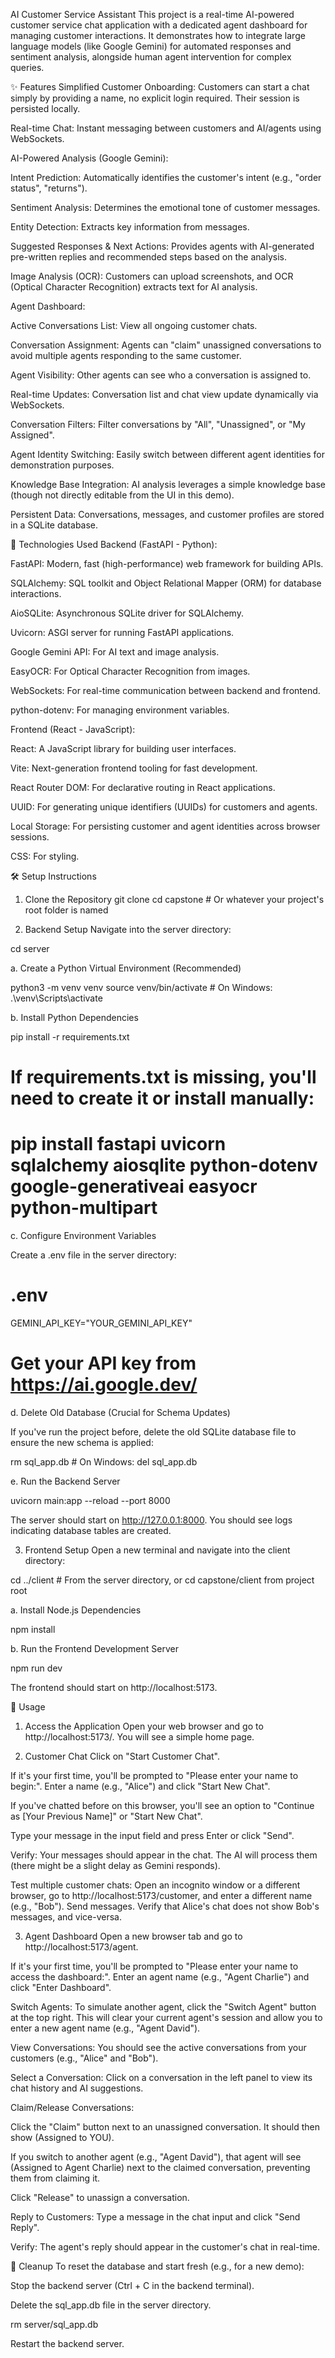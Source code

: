 AI Customer Service Assistant
This project is a real-time AI-powered customer service chat application with a dedicated agent dashboard for managing customer interactions. It demonstrates how to integrate large language models (like Google Gemini) for automated responses and sentiment analysis, alongside human agent intervention for complex queries.

✨ Features
Simplified Customer Onboarding: Customers can start a chat simply by providing a name, no explicit login required. Their session is persisted locally.

Real-time Chat: Instant messaging between customers and AI/agents using WebSockets.

AI-Powered Analysis (Google Gemini):

Intent Prediction: Automatically identifies the customer's intent (e.g., "order status", "returns").

Sentiment Analysis: Determines the emotional tone of customer messages.

Entity Detection: Extracts key information from messages.

Suggested Responses & Next Actions: Provides agents with AI-generated pre-written replies and recommended steps based on the analysis.

Image Analysis (OCR): Customers can upload screenshots, and OCR (Optical Character Recognition) extracts text for AI analysis.

Agent Dashboard:

Active Conversations List: View all ongoing customer chats.

Conversation Assignment: Agents can "claim" unassigned conversations to avoid multiple agents responding to the same customer.

Agent Visibility: Other agents can see who a conversation is assigned to.

Real-time Updates: Conversation list and chat view update dynamically via WebSockets.

Conversation Filters: Filter conversations by "All", "Unassigned", or "My Assigned".

Agent Identity Switching: Easily switch between different agent identities for demonstration purposes.

Knowledge Base Integration: AI analysis leverages a simple knowledge base (though not directly editable from the UI in this demo).

Persistent Data: Conversations, messages, and customer profiles are stored in a SQLite database.

🚀 Technologies Used
Backend (FastAPI - Python):

FastAPI: Modern, fast (high-performance) web framework for building APIs.

SQLAlchemy: SQL toolkit and Object Relational Mapper (ORM) for database interactions.

AioSQLite: Asynchronous SQLite driver for SQLAlchemy.

Uvicorn: ASGI server for running FastAPI applications.

Google Gemini API: For AI text and image analysis.

EasyOCR: For Optical Character Recognition from images.

WebSockets: For real-time communication between backend and frontend.

python-dotenv: For managing environment variables.

Frontend (React - JavaScript):

React: A JavaScript library for building user interfaces.

Vite: Next-generation frontend tooling for fast development.

React Router DOM: For declarative routing in React applications.

UUID: For generating unique identifiers (UUIDs) for customers and agents.

Local Storage: For persisting customer and agent identities across browser sessions.

CSS: For styling.

🛠️ Setup Instructions
1. Clone the Repository
git clone <your-repository-url>
cd capstone # Or whatever your project's root folder is named

2. Backend Setup
Navigate into the server directory:

cd server

a. Create a Python Virtual Environment (Recommended)

python3 -m venv venv
source venv/bin/activate # On Windows: .\venv\Scripts\activate

b. Install Python Dependencies

pip install -r requirements.txt
# If requirements.txt is missing, you'll need to create it or install manually:
# pip install fastapi uvicorn sqlalchemy aiosqlite python-dotenv google-generativeai easyocr python-multipart

c. Configure Environment Variables

Create a .env file in the server directory:

# .env
GEMINI_API_KEY="YOUR_GEMINI_API_KEY"
# Get your API key from https://ai.google.dev/

d. Delete Old Database (Crucial for Schema Updates)

If you've run the project before, delete the old SQLite database file to ensure the new schema is applied:

rm sql_app.db # On Windows: del sql_app.db

e. Run the Backend Server

uvicorn main:app --reload --port 8000

The server should start on http://127.0.0.1:8000. You should see logs indicating database tables are created.

3. Frontend Setup
Open a new terminal and navigate into the client directory:

cd ../client # From the server directory, or cd capstone/client from project root

a. Install Node.js Dependencies

npm install

b. Run the Frontend Development Server

npm run dev

The frontend should start on http://localhost:5173.

🚀 Usage
1. Access the Application
Open your web browser and go to http://localhost:5173/. You will see a simple home page.

2. Customer Chat
Click on "Start Customer Chat".

If it's your first time, you'll be prompted to "Please enter your name to begin:". Enter a name (e.g., "Alice") and click "Start New Chat".

If you've chatted before on this browser, you'll see an option to "Continue as [Your Previous Name]" or "Start New Chat".

Type your message in the input field and press Enter or click "Send".

Verify: Your messages should appear in the chat. The AI will process them (there might be a slight delay as Gemini responds).

Test multiple customer chats: Open an incognito window or a different browser, go to http://localhost:5173/customer, and enter a different name (e.g., "Bob"). Send messages. Verify that Alice's chat does not show Bob's messages, and vice-versa.

3. Agent Dashboard
Open a new browser tab and go to http://localhost:5173/agent.

If it's your first time, you'll be prompted to "Please enter your name to access the dashboard:". Enter an agent name (e.g., "Agent Charlie") and click "Enter Dashboard".

Switch Agents: To simulate another agent, click the "Switch Agent" button at the top right. This will clear your current agent's session and allow you to enter a new agent name (e.g., "Agent David").

View Conversations: You should see the active conversations from your customers (e.g., "Alice" and "Bob").

Select a Conversation: Click on a conversation in the left panel to view its chat history and AI suggestions.

Claim/Release Conversations:

Click the "Claim" button next to an unassigned conversation. It should then show (Assigned to YOU).

If you switch to another agent (e.g., "Agent David"), that agent will see (Assigned to Agent Charlie) next to the claimed conversation, preventing them from claiming it.

Click "Release" to unassign a conversation.

Reply to Customers: Type a message in the chat input and click "Send Reply".

Verify: The agent's reply should appear in the customer's chat in real-time.

🧹 Cleanup
To reset the database and start fresh (e.g., for a new demo):

Stop the backend server (Ctrl + C in the backend terminal).

Delete the sql_app.db file in the server directory.

rm server/sql_app.db

Restart the backend server.
